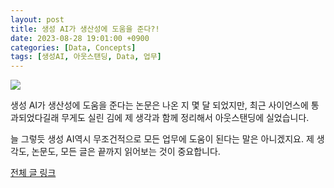 ```yaml
---
layout: post
title: 생성 AI가 생산성에 도움을 준다?!
date: 2023-08-28 19:01:00 +0900
categories: [Data, Concepts]
tags: [생성AI, 아웃스탠딩, Data, 업무]
---
```


![](https://wp.outstanding.kr/wp-content/uploads/2023/07/02-cover.jpg)

생성 AI가 생산성에 도움을 준다는 논문은 나온 지 몇 달 되었지만, 최근 사이언스에 통과되었다길래 무게도 실린 김에 제 생각과 함께 정리해서 아웃스탠딩에 실었습니다. 

늘 그렇듯 생성 AI역시 무조건적으로 모든 업무에 도움이 된다는 말은 아니겠지요. 제 생각도, 논문도, 모든 글은 끝까지 읽어보는 것이 중요합니다.

[전체 글 링크](https://outstanding.kr/aiforwork20230717)
